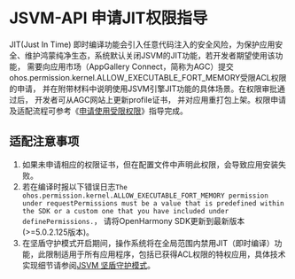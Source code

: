 # JSVM-API 申请JIT权限指导
<!--Kit: NDK Development-->
<!--Subsystem: arkcompiler-->
<!--Owner: @yuanxiaogou; @huanghan18; @suyuehhh; @KasonChan; @string_sz; @diking-->
<!--SE: @knightaoko-->
<!--TSE: @test_lzz-->

JIT(Just In Time) 即时编译功能会引入任意代码注入的安全风险，为保护应用安全、维护鸿蒙纯净生态，系统默认关闭JSVM的JIT功能，若开发者期望使用该功能， 需要向应用市场（AppGallery Connect，简称为AGC）提交ohos.permission.kernel.ALLOW_EXECUTABLE_FORT_MEMORY受限ACL权限的申请， 并在附带材料中说明使用JSVM引擎JIT功能的具体场景。在权限审批通过后， 开发者可从AGC网站上更新profile证书， 并对应用重打包上架。权限申请及适配流程可参考《[申请使用受限权限](https://developer.huawei.com/consumer/cn/doc/harmonyos-guides-V5/declare-permissions-in-acl-V5)》指导完成。


## 适配注意事项
1. 如果未申请相应的权限证书，但在配置文件中声明此权限，会导致应用安装失败。
2. 若在编译时报以下错误日志`The ohos.permission.kernel.ALLOW_EXECUTABLE_FORT_MEMORY permission under requestPermissions must be a value that is predefined within the SDK or a custom one that you have included under definePermissions.`， 请将OpenHarmony SDK更新到最新版本(>=5.0.2.125版本)。
3. 在坚盾守护模式开启期间，操作系统将在全局范围内禁用JIT（即时编译）功能，此限制适用于所有应用程序，包括已获得ACL权限的特权应用，具体技术实现细节请参阅[JSVM 坚盾守护模式](jsvm-secure-shield-mode.md)。